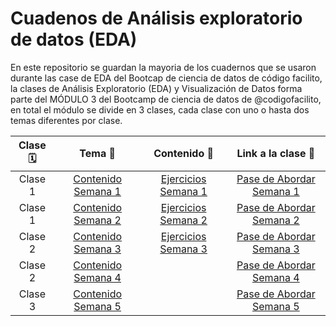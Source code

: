 # Cuadenos de Análisis exploratorio de datos (EDA)

En este repositorio se guardan la mayoria de los cuadernos que se usaron durante las case de EDA del Bootcap de ciencia de datos de código facilito, la clases de Análisis Exploratorio (EDA) y Visualización de Datos forma parte del MÓDULO 3 del Bootcamp de ciencia de datos de @codigofacilito, en total el módulo se divide en 3 clases, cada clase con uno o hasta dos temas diferentes por clase.

| Clase 🗓 | Tema 🧪 | Contenido 📕 | Link a la clase 🔗 |
|:---:|:---:|:---:|:---:|
|Clase 1|[Contenido Semana 1](https://github.com/LaunchX-InnovaccionVirtual/MissionNodeJS/blob/main/semanas/semana_1.md)| [Ejercicios Semana 1](examples/week1) | [Pase de Abordar Semana 1](https://user-images.githubusercontent.com/17634377/161416220-9c68ef3c-8e40-41f9-8963-556d73cb06f4.png) |
|Clase 1|[Contenido Semana 2](https://github.com/LaunchX-InnovaccionVirtual/MissionNodeJS/blob/main/semanas/semana_2.md)| [Ejercicios Semana 2](examples/week2) | [Pase de Abordar Semana 2](https://user-images.githubusercontent.com/17634377/162657031-9bc84e26-2bb3-4040-a66c-dc6ffc3d8522.PNG) 
|Clase 2|[Contenido Semana 3](https://github.com/LaunchX-InnovaccionVirtual/MissionNodeJS/blob/main/semanas/semana_3.md) | [Ejercicios Semana 3](examples/week3) | [Pase de Abordar Semana 3](https://user-images.githubusercontent.com/17634377/163835009-edbe80aa-55ac-45e3-8c89-ae846db25b9d.png)|  
|Clase 2|[Contenido Semana 4](https://github.com/LaunchX-InnovaccionVirtual/MissionNodeJS/blob/main/semanas/semana_4.md) |  | [Pase de Abordar Semana 4](https://user-images.githubusercontent.com/17634377/165124418-8396bcb9-9845-494d-a362-7be3db99b748.png)| 
|Clase 3|[Contenido Semana 5](https://github.com/LaunchX-InnovaccionVirtual/MissionNodeJS/blob/main/semanas/semana_5.md) |  | [Pase de Abordar Semana 5](https://user-images.githubusercontent.com/17634377/166196666-4c5aa53d-f481-4269-8e39-af17cf12b633.png)| 



